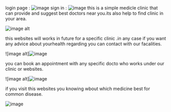 login page :
![image](https://github.com/user-attachments/assets/8c611d91-dbf0-40d7-9e7b-8d1482a73bc7)
sign in :
![image](https://github.com/user-attachments/assets/db66fe9e-3d77-43bd-a0c6-39131f4aef1c)
this is a simple medicle clinic that can provide and suggest best doctors near you.its also help to find clinic in your area.

![image alt](https://github.com/user-attachments/assets/6a953a55-a8ca-403f-8dcb-214d7fed998d)

this websites will works in future for a specific clinic .in any case if you want any advice about yourhealth regarding you can contact with our facalities.

![image alt]![image](https://github.com/user-attachments/assets/83583f91-11fc-4e77-8c57-add723ecf9d1)

you can book an appointment with  any specific docto who works under our clinic or websites.

![image alt]![image](https://github.com/user-attachments/assets/6fe611e1-627c-412c-926c-a9324083356e)

if you visit this websites you knowing wbout which medicine best for common disease.

![image](https://github.com/user-attachments/assets/e9daddbe-f85c-403f-8a3a-19e0f44f35e2)

